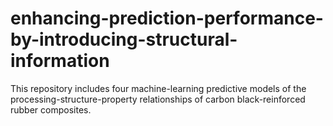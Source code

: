 # enhancing-prediction-performance-by-introducing-structural-information
This repository includes four machine-learning predictive models of the processing-structure-property relationships of carbon black-reinforced rubber composites.
